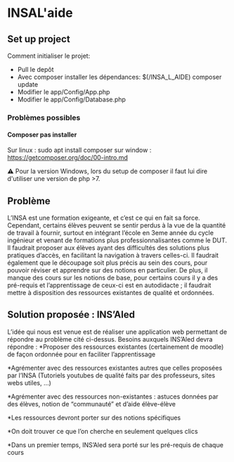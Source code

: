 # INSAL'aide
## Set up project
Comment initialiser le projet:
* Pull le depôt
* Avec composer installer les dépendances: $(/INSA_L_AIDE) composer update
* Modifier le app/Config/App.php
* Modifier le app/Config/Database.php

### Problèmes possibles

#### Composer pas installer
Sur linux : sudo apt install composer
sur window : https://getcomposer.org/doc/00-intro.md

⚠️ Pour la version Windows, lors du setup de composer il faut lui dire d'utiliser une version de php >7.

## Problème

L’INSA est une formation exigeante, et c’est ce qui en fait sa force. Cependant, certains élèves peuvent se sentir perdus à la vue de la quantité de travail à fournir, surtout en intégrant l’école en 3eme année du cycle ingénieur et venant de formations plus professionnalisantes comme le DUT. Il faudrait proposer aux élèves ayant des difficultés des solutions plus pratiques d’accès, en facilitant la navigation à travers celles-ci. Il faudrait également que le découpage soit plus précis au sein des cours, pour pouvoir réviser et apprendre sur des notions en particulier. 
De plus, il manque des cours sur les notions de base, pour certains cours il y a des pré-requis et l’apprentissage de ceux-ci est en autodidacte ; il faudrait mettre à disposition des ressources existantes de qualité et ordonnées.

## Solution proposée : INS’Aled 
L’idée qui nous est venue est de réaliser une application web permettant de répondre au problème cité ci-dessus. 
Besoins auxquels INS’Aled devra répondre : 
*Proposer des ressources existantes (certainement de moodle) de façon ordonnée pour en faciliter l’apprentissage

*Agrémenter avec des ressources existantes autres que celles proposées par l’INSA (Tutoriels youtubes de qualité faits par des professeurs, sites webs utiles, …)

*Agrémenter avec des ressources non-existantes : astuces données par des élèves, notion de “communauté” et d’aide élève-élève

*Les ressources devront porter sur des notions spécifiques

*On doit trouver ce que l’on cherche en seulement quelques clics

*Dans un premier temps, INS’Aled sera porté sur les pré-requis de chaque cours
